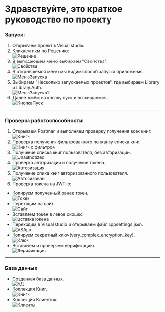 # Здравствуйте, это краткое руководство по проекту

### Запуск:
1. Открываем проект в Visual studio.
1. Кликаем пкм по Решению:<br/>
![Решение](https://sun9-33.userapi.com/impg/lpXxD4cQV-IwcX-9T9v6NnDx2MqOKo6PskzRxw/hJohMOeLcPM.jpg?size=327x138&quality=96&sign=03981edf902c8102f1c1f9f59c276505&type=album)
1. В выподающем меню выбираем "Свойства".<br/>
![Свойства](https://sun9-60.userapi.com/impg/HSZh3TotDqKTUjjSn722MiHaA1cQ1LAgCpQ3jA/wx2ARVSD42E.jpg?size=522x740&quality=96&sign=6efcfd3140757f6d9f7c521592652a85&type=album)
1. В открывшемся меню мы видим способ запуска приложения.<br/>
![МенюЗапуска](https://sun9-83.userapi.com/impg/qm5EiFxAIw-dud574q4kX-mm5swnuVnWbOEH1w/0OGTtB8tg5s.jpg?size=979x680&quality=96&sign=f8e87208d90b7c2faf64789c5707ebe6&type=album)
1. Выбираем "Несколько запускаемых проектов", где выбираем Library и Library.Auth.<br/>
![МенюЗапуска2](https://sun9-6.userapi.com/impg/iJ7_DLe8HRaALbySpU7bP3yWU1aoMup-ZMwoUA/ANQvlOfRvWU.jpg?size=734x481&quality=96&sign=88d97af54bc26f328bfba63a89b2303c&type=album)
1. Далее жмём на кнопку пуск и восхищаемся.<br/>
![КнопкаПуск](https://sun9-19.userapi.com/impg/L-Y4ZredSvAh_haDyPeE0ILhRTqkUTW8b3pN0Q/65g682w9i7I.jpg?size=345x131&quality=96&sign=f6663279acd5d2d1a2b88c63175dc82b&type=album)

---

### Проверка работоспособности:

1. Открываем Postman и выполняем проверку получения всех книг.<br/>
![Книги](https://sun9-67.userapi.com/impg/oEj6TvMUMYtgP7CsrzyGDOD1xfl8DZu5oODVhg/A-UrtBLxhoM.jpg?size=1870x917&quality=96&sign=7178546f826daa0aaa75bd9efffe449d&type=album)
1. Проверка получения фильтрованного по жанру списка книг.<br/>
![Книги с фильтром](https://sun9-20.userapi.com/impg/bLKfowwtchKe9OTG-Zm4c6pVNkV3KoialUEqOQ/3R5qz7_2lkU.jpg?size=1870x914&quality=96&sign=c9616264c00f3b70bc1ae9a90e8f8f97&type=album)
1. Получение списка книг пользователя, без авторизации.<br/>
![Unauthotized](https://sun9-56.userapi.com/impg/NPhOruyxBX7W-Lcl2gX1zQ2VUgVXGZEE9GS9zw/GgPc-w-ROHE.jpg?size=1393x833&quality=96&sign=29f040e8259b4818f19bd9f9ce7fc8fd&type=album)
1. Проверка авторизации и получение токена.<br/>
![Авторизация](https://sun9-82.userapi.com/impg/2hP_QK1YScRz6EdgSagEj0CYD7BHscoLsUQ-9w/SkhBmggqf8s.jpg?size=1869x911&quality=96&sign=063ea371b53c5429c663419270551a7d&type=album)
1. Получение спика книг авторизованного пользователя.<br/>
![Авторизован](https://sun9-8.userapi.com/impg/ohiV8N0lN-VDfYB5tHwYlISNguMtULOaOKZ0WA/FCfRjDzMTr8.jpg?size=1871x914&quality=96&sign=3679467ced68e21f78418f4e1c1a679d&type=album)
1. Проверка токена на JWT.io:
- Копируем полученный ранее токен.<br/>
![Токен](https://sun9-47.userapi.com/impg/LU-0ODk6JNnR-EL0CzJ13w7oubjJMm0fOrGDAQ/zROyOpQ3QRg.jpg?size=1869x911&quality=96&sign=3e5e3ff402da0288bc9cee6af0ae546e&type=album)
- Переходим на сайт.<br/>
![Сайт](https://sun9-88.userapi.com/impg/tDAqSKUa-fvfGSNa3LanvKOVUyy-963M3noQ9A/o8K1lvc8oaw.jpg?size=1868x919&quality=96&sign=60039efe9f73fcde26dec26f3fd2f803&type=album)
- Вставляем токен в левое окошко.<br/>
![ВставкаТокена](https://sun9-45.userapi.com/impg/RCnLVtpwdnoMwGGWEbnJtACmbSH5srRMx7gjlQ/eUhcelM3SfU.jpg?size=1473x791&quality=96&sign=7475eac15b125de7e72c56fe7f1123f2&type=album)
- Переходим в Visual studio и открываем файл appsettings.json.<br/>
![VSApp](https://sun9-37.userapi.com/impg/cFCXwJ5Id29VbduNCx3lpQRT7k1Bzrg94pThyQ/V17w0OH7PuQ.jpg?size=323x375&quality=96&sign=8b60c8af3aade419d3848f0d7f7fbd00&type=album)
- Копируем секретный ключ(very_complex_encryption_key).<br/>
![Ключ](https://sun9-55.userapi.com/impg/Ai_xcccVCZ2A_HRfVbwFU2EkKJpO-uiHGK_NiA/ScJuasi9Zb8.jpg?size=519x413&quality=96&sign=a509dbf7604ae754550c068a1698a30c&type=album)
- Вставляем и проверяем верификацию.<br/>
![Верификация](https://sun9-53.userapi.com/impg/P74ANyQ1AmyFNP3In5TGRSTBt7QuixS_nhLMmg/B-kGZ0T95R4.jpg?size=1475x744&quality=96&sign=6daac62302d5f055b25b293b173e98b5&type=album)
---

### База данных
- Созданная база данных.<br/>
![БД](https://sun9-6.userapi.com/impg/8wjfHB3BTa4w6vq8gMRwARzUrhPwNTqkBM2hMQ/rAWkUEcc0Fo.jpg?size=315x115&quality=96&sign=3d8c226f1406eb03a4c41bbbe6a830b7&type=album)
- Коллекция Книг.<br/> 
![Книги](https://sun9-88.userapi.com/impg/xXXLzvUbIy28SRIBr3fu7nBj9XbCFyWHBSvV6g/pF5xDwj3Ikk.jpg?size=1267x924&quality=96&sign=d32a1df2cba9e37ebd6429d71404b415&type=album)
- Коллекция Клиентов.<br/>
![Клиенты](https://sun9-65.userapi.com/impg/G1xxk8npTs9OpBotM0RKWchYcbo2E66doirqqQ/YoGiMpF-eaA.jpg?size=1268x504&quality=96&sign=74384d37444f1ac1bdc99925167f6b94&type=album)
